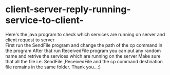 # client-server-reply-running-service-to-client-
Here's the java program to check which services are running on server and client request to server  
First run the SendFile program and change the path of the cp command in the program 
After that run ReceivedFile program you can put any random name and retrive the services which are running on the server
Make sure that all the file i.e. SendFile ,ReceivedFile and the cp command destination file remains in the same folder.
Thank you...:)
